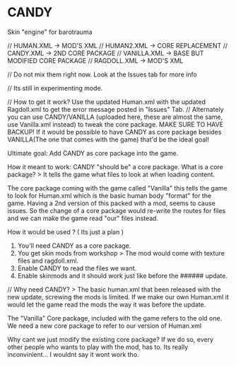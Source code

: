 # CANDY
Skin "engine" for barotrauma

// HUMAN.XML -> MOD'S XML 
// HUMAN2.XML -> CORE REPLACEMENT
// CANDY.XML -> 2ND CORE PACKAGE
// VANILLA.XML -> BASE BUT MODIFIED CORE PACKAGE
// RAGDOLL.XML -> MOD'S XML

// Do not mix them right now. Look at the Issues tab for more info

// Its still in experimenting mode.

// How to get it work? Use the updated Human.xml with the updated Ragdoll.xml to get the error message posted in "Issues" Tab.
// Alternately you can use CANDY/VANILLA (uploaded here, these are almost the same, use Vanilla.xml instead) to tweak the core package. MAKE SURE TO HAVE BACKUP! 
If it would be possible to have CANDY as core package besides VANILLA(The one that comes with the game) that'd be the ideal goal!

Ultimate goal: Add CANDY as core package into the game. 

How it meant to work: CANDY "should be" a core package.
What is a core package? > It tells the game what files to look at when loading content. 

The core package coming with the game called "Vanilla" this tells the game to look for Human.xml which is the basic human body "format" for the game. Having a 2nd version of this packed with a mod, seems to cause issues. So the change of a core package would re-write the routes for files and we can make the game read "our" files instead. 

How it would be used ?  ( Its just a plan )
1. You'll need CANDY as a core package. 
2. You get skin mods from workshop > The mod would come with texture files and ragdoll.xml. 
3. Enable CANDY to read the files we want.
4. Enable skinmods and it should work just like before the ###### update.

// Why need CANDY? > The basic human.xml that been released with the new update, screwing the mods is limited. If we make our own Human.xml it would let the game read the mods the way it was before the update.

The "Vanilla" Core package, included with the game refers to the old one. We need a new core package to refer to our version of Human.xml

Why cant we just modify the existing core package? If we do so, every other people who wants to play with the mod, has to. Its really inconvinient... I wouldnt say it wont work tho.
